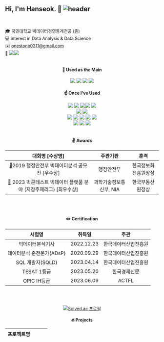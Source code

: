 ## Hi, I'm Hanseok. :wave: ![header](https://capsule-render.vercel.app/api?type=rect&color=gradient&height=1)
 <br/>

🎓 국민대학교 빅데이터경영통계전공 (졸)  <br/>
💻 interest in Data Analysis & Data Science <br/>
✉️ onestone0311@gmail.com  <br/>
🔗 <a href="https://blog.naver.com/2hannseok"><img src="https://img.shields.io/badge/Naver-03C75A?style=flat-square&logo=Naver&logoColor=white"/><a href="https://blog.naver.com/2hannseok"><img src="https://img.shields.io/badge/Blog-03C75A?style=flat-square&logo=Blog&logoColor=white"/></a>
 <br/>
 <br/>

 <div align="center"> 

#### 💪 Used as the Main
<img src="https://img.shields.io/badge/Python-3776AB?style=for-the-badge&logo=Python&logoColor=white">
<img src="https://img.shields.io/badge/Jupyter-F37626?style=for-the-badge&logo=Jupyter&logoColor=white">
<img src="https://img.shields.io/badge/GoggleColab-F9AB00?style=for-the-badge&logo=GoogleColab&logoColor=white">
<img src="https://img.shields.io/badge/VisualStudio-5C2D91?style=for-the-badge&logo=VisualStudio&logoColor=white">



#### ☝️ Once I've Used 
<img src="https://img.shields.io/badge/Python-3776AB?style=for-the-badge&logo=Python&logoColor=white">
<img src="https://img.shields.io/badge/Jupyter-F37626?style=for-the-badge&logo=Jupyter&logoColor=white"> <img src="https://img.shields.io/badge/GoggleColab-F9AB00?style=for-the-badge&logo=GoogleColab&logoColor=white"><img src="https://img.shields.io/badge/VisualStudio-5C2D91?style=for-the-badge&logo=VisualStudio&logoColor=white">
 <img src="https://img.shields.io/badge/Pycharm-000000?style=for-the-badge&logo=Pycharm&logoColor=white">
 <br/>
<img src="https://img.shields.io/badge/Tableau-E97627?style=for-the-badge&logo=Tableau&logoColor=white">
<img src="https://img.shields.io/badge/R-276DC3?style=for-the-badge&logo=R&logoColor=white">
 <br/>
<img src="https://img.shields.io/badge/MySQL-4479A1?style=for-the-badge&logo=MySQL&logoColor=white"> <img src="https://img.shields.io/badge/MariaDB-003545?style=for-the-badge&logo=MariaDB&logoColor=white"> <img src="https://img.shields.io/badge/AmazonAWS-232F3E?style=for-the-badge&logo=AmazonAWS&logoColor=white"> <img src="https://img.shields.io/badge/Qgis-589632?style=for-the-badge&logo=Qgis&logoColor=white"> <img src="https://img.shields.io/badge/MicrosoftExcel-217346?style=for-the-badge&logo=MicrosoftExcel&logoColor=white">
 <br/>
<img src="https://img.shields.io/badge/Github-181717?style=for-the-badge&logo=Github&logoColor=white"> 
<img src="https://img.shields.io/badge/Notion-000000?style=for-the-badge&logo=Notion&logoColor=white"> <img src="https://img.shields.io/badge/Slack-4A154B?style=for-the-badge&logo=Slack&logoColor=white">

 <br/>
 <br/>
 
#### ✌️ Awards
| 대회명 [수상명] | 주관기관 | 훈격 |
| :------: | :------: | :------:  |
| [📎](https://github.com/Lee-han-seok/Data-Competition/blob/main/%E2%98%85%5B19.08%5D%20%ED%96%89%EC%A0%95%EC%95%88%EC%A0%84%EB%B6%80%20%EB%B9%85%EB%8D%B0%EC%9D%B4%ED%84%B0%20%EB%B6%84%EC%84%9D%20%EA%B3%B5%EB%AA%A8%EC%A0%84/i-Space%20%EC%9E%85%EC%A7%80%EC%84%A0%EC%A0%95_%EB%8B%A4%EC%96%91%ED%95%9C%20%EC%97%B0%EB%A0%B9%EB%8C%80%EA%B0%80%20%EC%9D%B4%EC%9A%A9%EA%B0%80%EB%8A%A5%ED%95%9C%20%EB%AC%B4%EB%8D%94%EC%9C%84%20%EC%89%BC%ED%84%B0(SMG).pdf)2019 행정안전부 빅데이터분석 공모전 [우수상] | 행정안전부 | 한국정보화진흥원장상 |
| [📎](https://github.com/Lee-han-seok/Data-Competition/blob/main/%E2%98%85%5B23.12%5D%20%EB%B9%85%EC%BD%98%ED%85%8C%EC%8A%A4%ED%8A%B8%20%ED%94%8C%EB%9E%AB%ED%8F%BC%ED%99%9C%EC%9A%A9%EB%B6%84%EC%95%BC%20%EC%A7%80%EC%A0%95%EC%A3%BC%EC%A0%9C%EB%A6%AC%EA%B7%B8(%EB%B6%80%EB%8F%99%EC%82%B0)/%EC%9A%B0%EB%A6%AC4Lee_%EC%B5%9C%EC%A2%85%EB%B0%9C%ED%91%9C%EC%9E%90%EB%A3%8C.pdf) 2023 빅콘테스트 빅데이터 플랫품 분야 (지정주제리그) [최우수상] | 과학기술정보통신부, NIA | 한국부동산원장상 |

 <br/>
 <br/>
 
#### ✏️ Certification
| 시험명 | 취득일 | 주관 |
| :------: | :------: | :------: |
| 빅데이터분석기사 | 2022.12.23 | 한국데이터산업진흥원 |
| 데이터분석 준전문가(ADsP) | 2020.09.29 | 한국데이터산업진흥원 |
| SQL 개발자(SQLD) | 2023.04.14 | 한국데이터산업진흥원 |
| TESAT 1등급 | 2023.05.20 | 한국경제신문 |
| OPIC IH등급 | 2023.06.09 | ACTFL |

<br/>
<br/> 

[![Solved.ac 프로필](http://mazassumnida.wtf/api/v2/generate_badge?boj=onestone0311)](https://solved.ac/onestone0311)

#### 🔥 Projects
| 프로젝트명 |  |  |  |
| :------: | :------: | :------: | :------: |

<br/>
<br/>
<br/>
